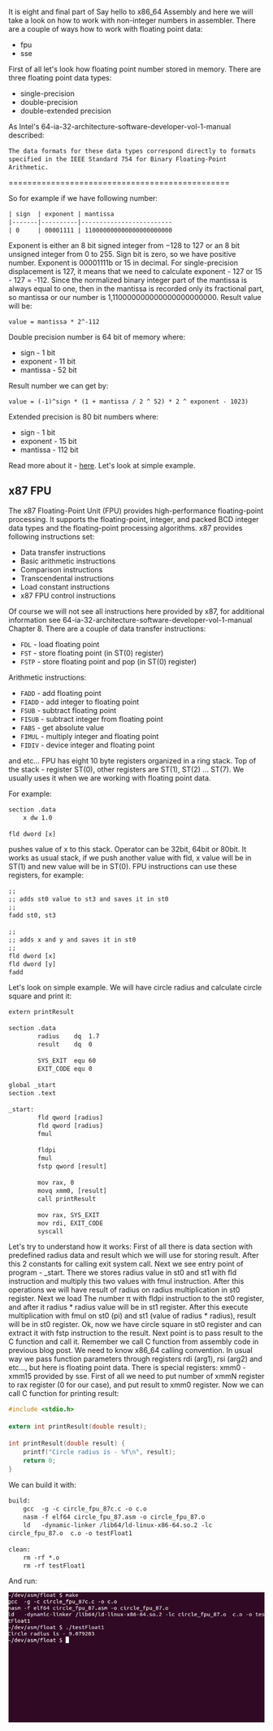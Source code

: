 
It is eight and final part of Say hello to x86_64 Assembly and here we will take a look on how to work with non-integer numbers in assembler. There are a couple of ways how to work with floating point data:

* fpu
* sse

First of all let's look how floating point number stored in memory. There are three floating point data types:

* single-precision
* double-precision
* double-extended precision

As Intel's 64-ia-32-architecture-software-developer-vol-1-manual described:

```
The data formats for these data types correspond directly to formats specified in the IEEE Standard 754 for Binary Floating-Point Arithmetic.
```

===============================================

So for example if we have following number:

    | sign 	| exponent | mantissa
    |-------|----------|-------------------------
    | 0  	| 00001111 | 110000000000000000000000

Exponent is either an 8 bit signed integer from −128 to 127 or an 8 bit unsigned integer from 0 to 255. Sign bit is zero, so we have positive number. Exponent is 00001111b or 15 in decimal. For single-precision displacement is 127, it means that we need to calculate exponent - 127 or 15 - 127 = -112. Since the normalized binary integer part of the mantissa is always equal to one, then in the mantissa is recorded only its fractional part, so mantissa or our number is 1,110000000000000000000000. Result value will be:

```
value = mantissa * 2^-112
```

Double precision number is 64 bit of memory where:

* sign - 1 bit
* exponent - 11 bit
* mantissa - 52 bit

Result number we can get by:

```
value = (-1)^sign * (1 + mantissa / 2 ^ 52) * 2 ^ exponent - 1023)
```

Extended precision is 80 bit numbers where:

* sign - 1 bit
* exponent - 15 bit
* mantissa - 112 bit

Read more about it - [here](https://en.wikipedia.org/wiki/Extended_precision). Let's look at simple example.

## x87 FPU

The x87 Floating-Point Unit (FPU) provides high-performance floating-point processing. It supports the floating-point, integer, and packed BCD integer data types and the floating-point processing algorithms. x87 provides following instructions set:

* Data transfer instructions
* Basic arithmetic instructions
* Comparison instructions
* Transcendental instructions
* Load constant instructions
* x87 FPU control instructions

Of course we will not see all instructions here provided by x87, for additional information see 64-ia-32-architecture-software-developer-vol-1-manual Chapter 8. There are a couple of data transfer instructions:

* `FDL` - load floating point
* `FST` - store floating point (in ST(0) register)
* `FSTP` - store floating point and pop (in ST(0) register)

Arithmetic instructions:

* `FADD` - add floating point
* `FIADD` - add integer to floating point
* `FSUB` - subtract floating point
* `FISUB` - subtract integer from floating point
* `FABS` - get absolute value
* `FIMUL` - multiply integer and floating point
* `FIDIV` - device integer and floating point

and etc... FPU has eight 10 byte registers organized in a ring stack. Top of the stack - register ST(0), other registers are ST(1), ST(2) ... ST(7). We usually uses it when we are working with floating point data.

For example:

```assembly
section .data
    x dw 1.0

fld dword [x]
```

pushes value of x to this stack. Operator can be 32bit, 64bit or 80bit. It works as usual stack, if we push another value with fld, x value will be in ST(1) and new value will be in ST(0). FPU instructions can use these registers, for example:

```assembly
;;
;; adds st0 value to st3 and saves it in st0
;;
fadd st0, st3

;;
;; adds x and y and saves it in st0
;;
fld dword [x]
fld dword [y]
fadd
```

Let's look on simple example. We will have circle radius and calculate circle square and print it:

```assembly
extern printResult

section .data
		radius    dq  1.7
		result    dq  0

		SYS_EXIT  equ 60
		EXIT_CODE equ 0

global _start
section .text

_start:
		fld qword [radius]
		fld qword [radius]
		fmul

		fldpi
		fmul
		fstp qword [result]

		mov rax, 0
		movq xmm0, [result]
		call printResult

		mov rax, SYS_EXIT
		mov rdi, EXIT_CODE
		syscall
```

Let's try to understand how it works: First of all there is data section with predefined radius data and result which we will use for storing result. After this 2 constants for calling exit system call. Next we see entry point of program - _start. There we stores radius value in st0 and st1 with fld instruction and multiply this two values with fmul instruction. After this operations we will have result of radius on radius multiplication in st0 register. Next we load The number π with fldpi instruction to the st0 register, and after it radius * radius value will be in st1 register. After this execute multiplication with fmul on st0 (pi) and st1 (value of radius * radius), result will be in st0 register. Ok, now we have circle square in st0 register and can extract it with fstp instruction to the result. Next point is to pass result to the C function and call it. Remember we call C function from assembly code in previous blog post. We need to know x86_64 calling convention. In usual way we pass function parameters through registers rdi (arg1), rsi (arg2) and etc..., but here is floating point data. There is special registers: xmm0 - xmm15 provided by sse. First of all we need to put number of xmmN register to rax register (0 for our case), and put result to xmm0 register. Now we can call C function for printing result:

```C
#include <stdio.h>

extern int printResult(double result);

int printResult(double result) {
	printf("Circle radius is - %f\n", result);
	return 0;
}
```

We can build it with:

```
build:
	gcc  -g -c circle_fpu_87c.c -o c.o
	nasm -f elf64 circle_fpu_87.asm -o circle_fpu_87.o
	ld   -dynamic-linker /lib64/ld-linux-x86-64.so.2 -lc circle_fpu_87.o  c.o -o testFloat1

clean:
	rm -rf *.o
	rm -rf testFloat1
```

And run:

![result](/content/assets/result_asm_8.png)
